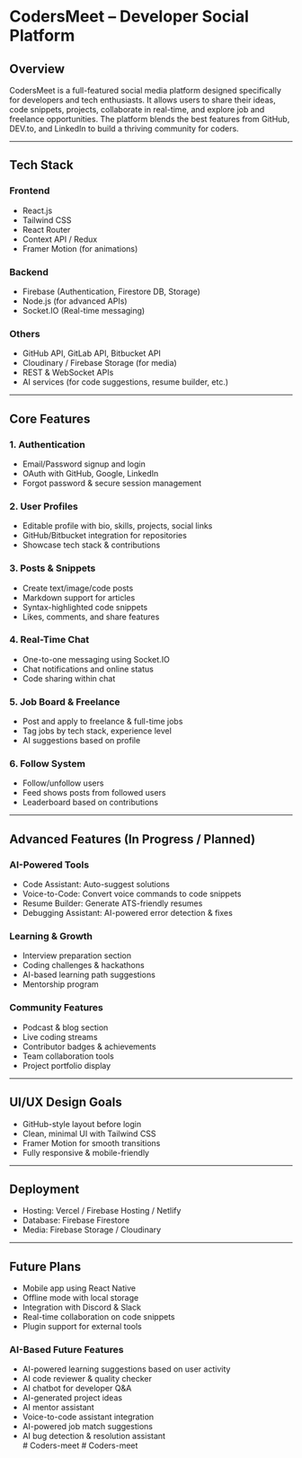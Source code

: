 # CodersMeet – Developer Social Platform

## Overview

CodersMeet is a full-featured social media platform designed specifically for developers and tech enthusiasts. It allows users to share their ideas, code snippets, projects, collaborate in real-time, and explore job and freelance opportunities. The platform blends the best features from GitHub, DEV.to, and LinkedIn to build a thriving community for coders.

---

## Tech Stack

### Frontend

- React.js  
- Tailwind CSS  
- React Router  
- Context API / Redux  
- Framer Motion (for animations)

### Backend

- Firebase (Authentication, Firestore DB, Storage)  
- Node.js (for advanced APIs)  
- Socket.IO (Real-time messaging)

### Others

- GitHub API, GitLab API, Bitbucket API  
- Cloudinary / Firebase Storage (for media)  
- REST & WebSocket APIs  
- AI services (for code suggestions, resume builder, etc.)

---

## Core Features

### 1. Authentication

- Email/Password signup and login  
- OAuth with GitHub, Google, LinkedIn  
- Forgot password & secure session management  

### 2. User Profiles

- Editable profile with bio, skills, projects, social links  
- GitHub/Bitbucket integration for repositories  
- Showcase tech stack & contributions  

### 3. Posts & Snippets

- Create text/image/code posts  
- Markdown support for articles  
- Syntax-highlighted code snippets  
- Likes, comments, and share features  

### 4. Real-Time Chat

- One-to-one messaging using Socket.IO  
- Chat notifications and online status  
- Code sharing within chat  

### 5. Job Board & Freelance

- Post and apply to freelance & full-time jobs  
- Tag jobs by tech stack, experience level  
- AI suggestions based on profile  

### 6. Follow System

- Follow/unfollow users  
- Feed shows posts from followed users  
- Leaderboard based on contributions  

---

## Advanced Features (In Progress / Planned)

### AI-Powered Tools

- Code Assistant: Auto-suggest solutions  
- Voice-to-Code: Convert voice commands to code snippets  
- Resume Builder: Generate ATS-friendly resumes  
- Debugging Assistant: AI-powered error detection & fixes  

### Learning & Growth

- Interview preparation section  
- Coding challenges & hackathons  
- AI-based learning path suggestions  
- Mentorship program  

### Community Features

- Podcast & blog section  
- Live coding streams  
- Contributor badges & achievements  
- Team collaboration tools  
- Project portfolio display  

---

## UI/UX Design Goals

- GitHub-style layout before login  
- Clean, minimal UI with Tailwind CSS  
- Framer Motion for smooth transitions  
- Fully responsive & mobile-friendly  

---

## Deployment

- Hosting: Vercel / Firebase Hosting / Netlify  
- Database: Firebase Firestore  
- Media: Firebase Storage / Cloudinary  

---

## Future Plans

- Mobile app using React Native  
- Offline mode with local storage  
- Integration with Discord & Slack  
- Real-time collaboration on code snippets  
- Plugin support for external tools  

### AI-Based Future Features

- AI-powered learning suggestions based on user activity  
- AI code reviewer & quality checker  
- AI chatbot for developer Q&A  
- AI-generated project ideas  
- AI mentor assistant  
- Voice-to-code assistant integration  
- AI-powered job match suggestions  
- AI bug detection & resolution assistant  
#   C o d e r s - m e e t 
 
 #   C o d e r s - m e e t 
 
 
